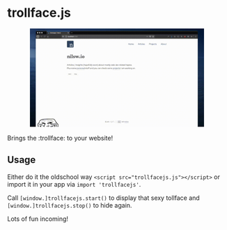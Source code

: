 # trollface.js

<p align="center">
  <img width="400" height="225" src="preview.gif">
</p>

Brings the :trollface: to your website!

## Usage

Either do it the oldschool way `<script src="trollfacejs.js"></script>` or import it in your app via `import 'trollfacejs'`.

Call `[window.]trollfacejs.start()` to display that sexy tollface and `[window.]trollfacejs.stop()` to hide again.

Lots of fun incoming!
